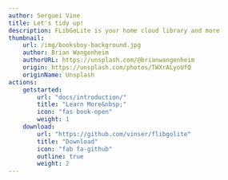 ```yaml
---
author: Serguei Vine
title: Let's tidy up!
description: FLibGoLite is your home cloud library and more
thumbnail: 
    url: /img/booksboy-background.jpg
    author: Brian Wangenheim
    authorURL: https://unsplash.com/@brianwangenheim
    origin: https://unsplash.com/photos/TWXrALyoUfQ
    originName: Unsplash
actions:
    getstarted:
        url: "docs/introduction/"
        title: "Learn More&nbsp;"
        icon: "fas book-open"
        weight: 1
    download:
        url: "https://github.com/vinser/flibgolite"
        title: "Download"
        icon: "fab fa-github"
        outline: true
        weight: 2
---
```

